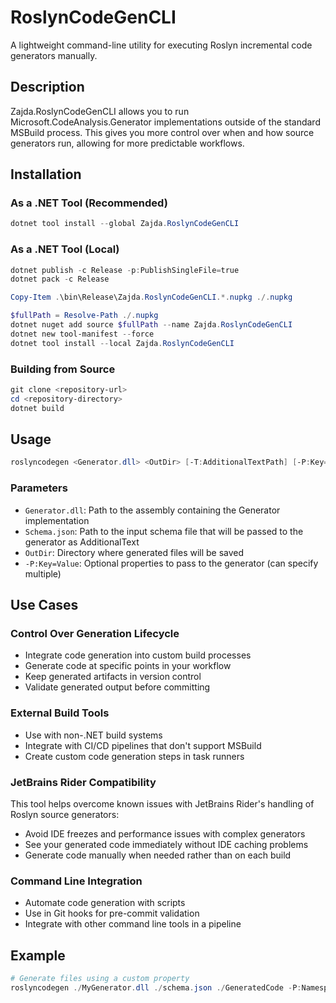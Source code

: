 ﻿# RoslynCodeGenCLI

A lightweight command-line utility for executing Roslyn incremental code generators manually.

## Description

Zajda.RoslynCodeGenCLI allows you to run Microsoft.CodeAnalysis.Generator implementations outside of the standard MSBuild process. This gives you more control over when and how source generators run, allowing for more predictable workflows.

## Installation

### As a .NET Tool (Recommended)

```powershell
dotnet tool install --global Zajda.RoslynCodeGenCLI
```

### As a .NET Tool (Local)

```powershell
dotnet publish -c Release -p:PublishSingleFile=true
dotnet pack -c Release

Copy-Item .\bin\Release\Zajda.RoslynCodeGenCLI.*.nupkg ./.nupkg

$fullPath = Resolve-Path ./.nupkg
dotnet nuget add source $fullPath --name Zajda.RoslynCodeGenCLI
dotnet new tool-manifest --force
dotnet tool install --local Zajda.RoslynCodeGenCLI
```

### Building from Source

```powershell
git clone <repository-url>
cd <repository-directory>
dotnet build
```

## Usage

```powershell
roslyncodegen <Generator.dll> <OutDir> [-T:AdditionalTextPath] [-P:Key=Value]...
```

### Parameters

- `Generator.dll`: Path to the assembly containing the Generator implementation
- `Schema.json`: Path to the input schema file that will be passed to the generator as AdditionalText
- `OutDir`: Directory where generated files will be saved
- `-P:Key=Value`: Optional properties to pass to the generator (can specify multiple)

## Use Cases

### Control Over Generation Lifecycle

- Integrate code generation into custom build processes
- Generate code at specific points in your workflow
- Keep generated artifacts in version control
- Validate generated output before committing

### External Build Tools

- Use with non-.NET build systems
- Integrate with CI/CD pipelines that don't support MSBuild
- Create custom code generation steps in task runners

### JetBrains Rider Compatibility

This tool helps overcome known issues with JetBrains Rider's handling of Roslyn source generators:
- Avoid IDE freezes and performance issues with complex generators
- See your generated code immediately without IDE caching problems
- Generate code manually when needed rather than on each build

### Command Line Integration

- Automate code generation with scripts
- Use in Git hooks for pre-commit validation
- Integrate with other command line tools in a pipeline

## Example

```powershell
# Generate files using a custom property
roslyncodegen ./MyGenerator.dll ./schema.json ./GeneratedCode -P:Namespace=MyCompany.Project
```
